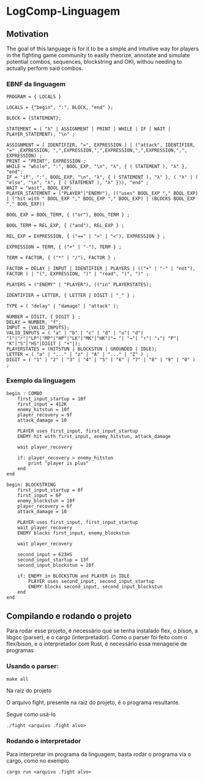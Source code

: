 # LogComp-Linguagem

## Motivation
The goal of this language is for it to be a simple and intuitive way for 
players in the fighting game community to easily theorize, annotate and simulate potential combos,
sequences, blockstring and OKI, withou needing to actually perform said combos.

### EBNF da linguagem
```
PROGRAM = { LOCALS }

LOCALS = {"begin", ":", BLOCK, "end" };

BLOCK = {STATEMENT};

STATEMENT = ( "λ" | ASSIGNMENT | PRINT | WHILE | IF | WAIT | PLAYER_STATEMENT), "\n" ;

ASSIGNMENT = ( IDENTIFIER, "=", EXPRESSION ) | ("attack", IDENTIFIER, "=" ,EXPRESSION, ",",EXPRESSION,",",EXPRESSION,",",EXPRESSION,",", EXPRESSION) ;
PRINT = "PRINT", EXPRESSION ;
WHILE = "while", ":", BOOL_EXP, "\n", "λ", { ( STATEMENT ), "λ" }, "end";
IF = "if", ":", BOOL_EXP, "\n", "λ", { ( STATEMENT ), "λ" }, ( "λ" | ( "else", "\n", "λ", { ( STATEMENT ), "λ" })), "end" ;
WAIT = "wait", BOOL_EXP;
PLAYER_STATEMENT = ("PLAYER"|"ENEMY"), (("uses" BOOL_EXP "," BOOL_EXP) | ("hit with " BOOL_EXP "," BOOL_EXP "," BOOL_EXP) | (BLOCKS BOOL_EXP "," BOOL_EXP))

BOOL_EXP = BOOL_TERM, { ("or"), BOOL_TERM } ;

BOOL_TERM = REL_EXP, { ("and"), REL_EXP } ;

REL_EXP = EXPRESSION, { ("==" | ">" | "<"), EXPRESSION } ;

EXPRESSION = TERM, { ("+" | "-"), TERM } ;

TERM = FACTOR, { ("*" | "/"), FACTOR } ;

FACTOR = DELAY | INPUT | IDENTIFIER | PLAYERS | (("+" | "-" | "not"), FACTOR ) | "(", EXPRESSION, ")" | "read", "(", ")" ;

PLAYERS = ("ENEMY" | "PLAYER"), (("in" PLAYERSTATES);

IDENTIFIER = LETTER, { LETTER | DIGIT | "_" } ;

TYPE = ( "delay" | "damage" | "attack" );

NUMBER = DIGIT, { DIGIT } ;
DELAY = NUMBER, "f";
INPUT = {VALID_INPUTS};
VALID_INPUTS = ( "a" | "b" | "c" | "d" | "u"| "d"| "l"|"r"|"LP"|"MP"|"HP"|"LK"|"MK"|"HK"|"← "| "→"| "↑"| "↓"| "P"| "K"|"S"|"HS"|DIGIT | "+"|);
PLAYERSTATES = (HITSTUN | BLOCKSTUN | GROUNDED | IDLE);
LETTER = ( "a" | "..." | "z" | "A" | "..." | "Z" ) ;
DIGIT = ( "1" | "2" | "3" | "4" | "5" | "6" | "7" | "8" | "9" | "0" ) ;
```
### Exemplo da linguagem
```
begin : COMBO
    first_input_startup = 10f
    first_input = 412K
    enemy_hitstun = 10f
    player_recovery = 9f
    attack_damage = 10

    PLAYER uses first_input, first_input_startup
    ENEMY hit with first_input, enemy_hitstun, attack_damage 

    wait player_recovery

    if: player_recovery > enemy_hitstun
        print "player is plus"
    end
end

begin: BLOCKSTRING
    first_input_startup = 8f
    first_input = 6P
    enemy_blockstun = 10f
    player_recovery = 6f
    attack_damage = 10

    PLAYER uses first_input, first_input_startup
    wait player_recovery
    ENEMY blocks first_input, enemy_blockstun

    wait player_recovery

    second_input = 623HS
    second_input_startup = 13f
    second_input_blockstun = 20f

    if: ENEMY in BLOCKSTUN and PLAYER in IDLE
        PLAYER uses second_input, second_input_startup
        ENEMY blocks second_input, second_input_blockstun
    end
end
```

## Compilando e rodando o projeto
Para rodar esse projeto, é necessário que se tenha instalado flex, o bison, a libgcc (parser), e o cargo (interpretador).
Como o parser foi feito com o flex/bison, e o interpretador com Rust, é necessário essa menagerie de programas

### Usando o parser:  

```
make all
```
Na raiz do projeto

O arquivo fight, presente na raiz do projeto, é o programa resultante.

Segue como usá-lo
```
./fight <arquivo .fight alvo>
```

### Rodando o interpretador

Para interpretar im programa da linguagem, basta rodar o programa via o cargo, como no exemplo

```
cargo run <arquivo .fight alvo>
```

